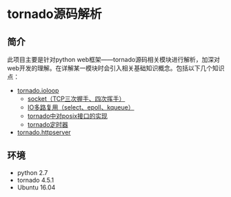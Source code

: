 # tornado源码解析

## 简介
   此项目主要是针对python web框架——tornado源码相关模块进行解析，加深对web开发的理解。在详解某一模块时会引入相关基础知识概念。包括以下几个知识点：

* [tornado.ioloop](./tornado_ioloop.md)
    * [socket（TCP三次握手、四次挥手）](./socket.md)
    * [IO多路复用（select、epoll、kqueue）](./io_multiplexing.md)
    * [tornado中对posix接口的实现](./tornado_platform_posix.md)
    * [tornado定时器](./tornado_PeriodicCallback.md)
* [tornado.httpserver](./tornado_httpserver.md)

## 环境
* python 2.7
* tornado 4.5.1
* Ubuntu 16.04